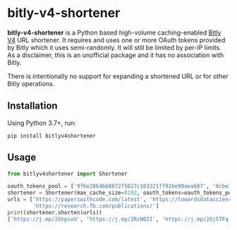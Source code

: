 # bitly-v4-shortener
**bitly-v4-shortener** is a Python based high-volume caching-enabled [Bitly V4](https://dev.bitly.com/v4_documentation.html) URL shortener. It requires and uses one or more OAuth tokens provided by Bitly which it uses semi-randomly. It will still be limited by per-IP limits. As a disclaimer, this is an unofficial package and it has no association with Bitly.

There is intentionally no support for expanding a shortened URL or for other Bitly operations.

## Installation
Using Python 3.7+, run:

    pip install bitlyv4shortener

## Usage
```python
from bitlyv4shortener import Shortener

oauth_tokens_pool = ['9fbe2864bb8872f5027c103321ff91be90aea687', '0cbe3864bc8872f5027c103321ff91be30aea787']
shortener = Shortener(max_cache_size=8192, oauth_tokens=oauth_tokens_pool)
urls = ['https://paperswithcode.com/latest', 'https://towardsdatascience.com/machine-learning/home',
        'https://research.fb.com/publications/']
print(shortener.shorten(urls))
['https://j.mp/2GhpsxU', 'https://j.mp/2RzN02I', 'https://j.mp/2Gj5TFq']
```
